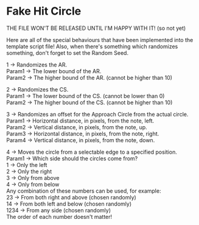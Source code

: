 # Fake Hit Circle

THE FILE WON'T BE RELEASED UNTIL I'M HAPPY WITH IT! (so not yet)

Here are all of the special behaviours that have been implemented into the template script file!
Also, when there's something which randomizes something, don't forget to set the Random Seed.

1 -> Randomizes the AR.  
Param1 -> The lower bound of the AR.  
Param2 -> The higher bound of the AR. (cannot be higher than 10)  

2 -> Randomizes the CS.  
Param1 -> The lower bound of the CS. (cannot be lower than 0)  
Param2 -> The higher bound of the CS. (cannot be higher than 10)  

3 -> Randomizes an offset for the Approach Circle from the actual circle.  
Param1 -> Horizontal distance, in pixels, from the note, left.  
Param2 -> Vertical distance, in pixels, from the note, up.  
Param3 -> Horizontal distance, in pixels, from the note, right.  
Param4 -> Vertical distance, in pixels, from the note, down.  

4 -> Moves the circle from a selectable edge to a specified position.<br/>
Param1 -> Which side should the circles come from?<br/>
1 -> Only the left<br/>
2 -> Only the right<br/>
3 -> Only from above<br/>
4 -> Only from below<br/>
Any combination of these numbers can be used, for example:<br/>
23 -> From both right and above (chosen randomly)<br/>
14 -> From both left and below (chosen randomly)<br/>
1234 -> From any side (chosen randomly)<br/>
The order of each number doesn't matter!<br/>
